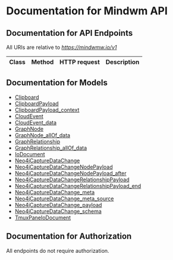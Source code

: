 # Documentation for Mindwm API

<a name="documentation-for-api-endpoints"></a>
## Documentation for API Endpoints

All URIs are relative to *https://mindwmw.io/v1*

| Class | Method | HTTP request | Description |
|------------ | ------------- | ------------- | -------------|


<a name="documentation-for-models"></a>
## Documentation for Models

 - [Clipboard](./Models/Clipboard.md)
 - [ClipboardPayload](./Models/ClipboardPayload.md)
 - [ClipboardPayload_context](./Models/ClipboardPayload_context.md)
 - [CloudEvent](./Models/CloudEvent.md)
 - [CloudEvent_data](./Models/CloudEvent_data.md)
 - [GraphNode](./Models/GraphNode.md)
 - [GraphNode_allOf_data](./Models/GraphNode_allOf_data.md)
 - [GraphRelationship](./Models/GraphRelationship.md)
 - [GraphRelationship_allOf_data](./Models/GraphRelationship_allOf_data.md)
 - [IoDocument](./Models/IoDocument.md)
 - [Neo4jCaptureDataChange](./Models/Neo4jCaptureDataChange.md)
 - [Neo4jCaptureDataChangeNodePayload](./Models/Neo4jCaptureDataChangeNodePayload.md)
 - [Neo4jCaptureDataChangeNodePayload_after](./Models/Neo4jCaptureDataChangeNodePayload_after.md)
 - [Neo4jCaptureDataChangeRelationshipPayload](./Models/Neo4jCaptureDataChangeRelationshipPayload.md)
 - [Neo4jCaptureDataChangeRelationshipPayload_end](./Models/Neo4jCaptureDataChangeRelationshipPayload_end.md)
 - [Neo4jCaptureDataChange_meta](./Models/Neo4jCaptureDataChange_meta.md)
 - [Neo4jCaptureDataChange_meta_source](./Models/Neo4jCaptureDataChange_meta_source.md)
 - [Neo4jCaptureDataChange_payload](./Models/Neo4jCaptureDataChange_payload.md)
 - [Neo4jCaptureDataChange_schema](./Models/Neo4jCaptureDataChange_schema.md)
 - [TmuxPaneIoDocument](./Models/TmuxPaneIoDocument.md)


<a name="documentation-for-authorization"></a>
## Documentation for Authorization

All endpoints do not require authorization.
